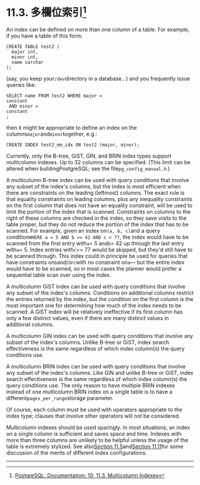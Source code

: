 # 11.3. 多欄位索引[^1]

An index can be defined on more than one column of a table. For example, if you have a table of this form:

```
CREATE TABLE test2 (
  major int,
  minor int,
  name varchar
);

```

\(say, you keep your`/dev`directory in a database...\) and you frequently issue queries like:

```
SELECT name FROM test2 WHERE major = 
constant
 AND minor = 
constant
;

```

then it might be appropriate to define an index on the columns`major`and`minor`together, e.g.:

```
CREATE INDEX test2_mm_idx ON test2 (major, minor);

```

Currently, only the B-tree, GiST, GIN, and BRIN index types support multicolumn indexes. Up to 32 columns can be specified. \(This limit can be altered when buildingPostgreSQL; see the file`pg_config_manual.h`.\)

A multicolumn B-tree index can be used with query conditions that involve any subset of the index's columns, but the index is most efficient when there are constraints on the leading \(leftmost\) columns. The exact rule is that equality constraints on leading columns, plus any inequality constraints on the first column that does not have an equality constraint, will be used to limit the portion of the index that is scanned. Constraints on columns to the right of these columns are checked in the index, so they save visits to the table proper, but they do not reduce the portion of the index that has to be scanned. For example, given an index on`(a, b, c)`and a query condition`WHERE a = 5 AND b >= 42 AND c < 77`, the index would have to be scanned from the first entry with`a`= 5 and`b`= 42 up through the last entry with`a`= 5. Index entries with`c`&gt;= 77 would be skipped, but they'd still have to be scanned through. This index could in principle be used for queries that have constraints on`b`and/or`c`with no constraint on`a`— but the entire index would have to be scanned, so in most cases the planner would prefer a sequential table scan over using the index.

A multicolumn GiST index can be used with query conditions that involve any subset of the index's columns. Conditions on additional columns restrict the entries returned by the index, but the condition on the first column is the most important one for determining how much of the index needs to be scanned. A GiST index will be relatively ineffective if its first column has only a few distinct values, even if there are many distinct values in additional columns.

A multicolumn GIN index can be used with query conditions that involve any subset of the index's columns. Unlike B-tree or GiST, index search effectiveness is the same regardless of which index column\(s\) the query conditions use.

A multicolumn BRIN index can be used with query conditions that involve any subset of the index's columns. Like GIN and unlike B-tree or GiST, index search effectiveness is the same regardless of which index column\(s\) the query conditions use. The only reason to have multiple BRIN indexes instead of one multicolumn BRIN index on a single table is to have a different`pages_per_range`storage parameter.

Of course, each column must be used with operators appropriate to the index type; clauses that involve other operators will not be considered.

Multicolumn indexes should be used sparingly. In most situations, an index on a single column is sufficient and saves space and time. Indexes with more than three columns are unlikely to be helpful unless the usage of the table is extremely stylized. See also[Section 11.5](https://www.postgresql.org/docs/10/static/indexes-bitmap-scans.html)and[Section 11.11](https://www.postgresql.org/docs/10/static/indexes-index-only-scans.html)for some discussion of the merits of different index configurations.

  


---



[^1]:  [PostgreSQL: Documentation: 10: 11.3. Multicolumn Indexes](https://www.postgresql.org/docs/10/static/indexes-multicolumn.html)

